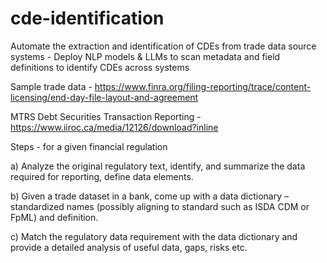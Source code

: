 # cde-identification
Automate the extraction and identification of CDEs from trade data source systems - Deploy NLP models &amp; LLMs to scan metadata and field definitions to identify CDEs across systems

Sample trade data - https://www.finra.org/filing-reporting/trace/content-licensing/end-day-file-layout-and-agreement

MTRS Debt Securities Transaction Reporting - https://www.iiroc.ca/media/12126/download?inline 

Steps - for a given financial regulation

a) Analyze the original regulatory text, identify, and summarize the data required for reporting, define data elements. 

b) Given a trade dataset in a bank, come up with a data dictionary – standardized names (possibly aligning to standard such as ISDA CDM or FpML) and definition. 

c) Match the regulatory data requirement with the data dictionary and provide a detailed analysis of useful data, gaps, risks etc.


